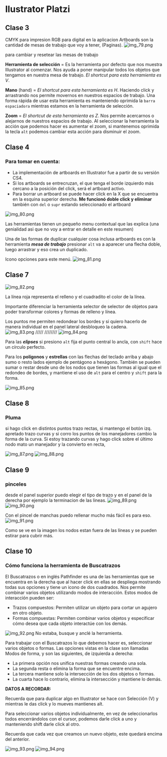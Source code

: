 # Ilustrator Platzi
## Clase 3
CMYK para impresion 
RGB para digital
en la aplicacion Artboards son la cantidad de mesas de trabajo que voy a tener, (Paginas). 
![img_79.png](img_79.png)

para cambiar y resetear las mesas de trabajo

**Herramienta de selección** = Es la herramienta por defecto que nos muestra Illustrator al comenzar. Nos ayuda a poner 
manipular todos los objetos que tengamos en nuestra mesa de trabajo. _El shortcut para esta herramienta es V_.

**Mano** (hand) = _El shortcut para esta herramienta es H_. Haciendo click y arrastrando nos permite movernos en nuestros 
espacios de trabajo. Una forma rápida de usar esta herramienta es manteniendo oprimida la `barra espaciadora` mientras 
estamos en la herramienta de selección.

**Zoom** = _El shortcut de esta herramienta es Z_. Nos permite acercarnos o alejarnos de nuestros espacios de trabajo. Al 
seleccionar la herramienta la acción que podemos hacer es aumentar el zoom, si mantenemos oprimida la tecla `alt` podemos 
cambiar esta acción para disminuir el zoom.

## Clase 4
### Para tomar en cuenta:

* La implementación de artboards en Illustrator fue a partir de su versión CS4.
* Si los artboards se entrecruzan, el que tenga el borde izquierdo más cercano a la posición del click, será el 
artboard activo.
* Para borrar un artboard se puede hacer click en la X que se encuentra en la esquina superior derecha. 
**Me funcionó doble click y eliminar** también con `del` o `supr` estando seleccionado el artboard

![img_80.png](img_80.png)

Las herramientas tienen un pequeño menu contextual que las explica (una genialidad asi que no voy a entrar en detalle 
en este resumen)

Una de las formas de duplicar cualquier cosa inclusa artboards es con la herramienta **_mesa de trabajo_** presionar 
`alt` va a aparecer una flecha doble, luego arrastrar y eso crea un duplicado.

Icono opciones para este menú.
![img_81.png](img_81.png)

## Clase 7 
![img_82.png](img_82.png)

La línea roja representa el relleno y el cuadradito el color de la línea.


Importante diferenciar la herramienta selector de selector de objetos para poder transformar colores y formas de 
relleno y línea.

Los puntos me permiten redondear los bordes y si quiero hacerlo de manera individual en el panel lateral desbloqueo 
la cadena.  
![img_83.png](img_83.png)    /////      ////////    ![img_84.png](img_84.png)

Para las **_elipses_** si presiono `alt` fija el punto central lo ancla, con `shift` hace un círculo perfecto.

Para los **polígonos** y **estrellas** con las flechas del teclado arriba y abajo sumo o resto lados ejemplo de pentágono a hexágono.
También se pueden sumar o restar desde uno de los nodos que tienen las formas al igual que el redondeo de bordes, 
y mantiene el uso de `alt` para el centro y `shift` para la forma.

![img_85.png](img_85.png)
## Clase 8
### Pluma
si hago click en distintos puntos trazo rectas, si mantengo el botón izq. apretado trazo curvas y si corro los puntos de 
los manejadores cambio la forma de la curva. Si estoy trazando curvas y hago click sobre el último nodo mato un manejador 
y la convierto en recta,

![img_87.png](img_87.png)  ![img_88.png](img_88.png)

## Clase 9 
### pinceles
desde el panel superior puedo elegir el tipo de trazo y en el panel de la derecha por ejemplo la terminacion de las 
lineas.
![img_89.png](img_89.png)  ![img_90.png](img_90.png)

Con el pincel de manchas puedo rellenar mucho más fácil es para eso. ![img_91.png](img_91.png)

Como se ve en la imagen los nodos estan fuera de las líneas y se pueden estirar para cubrir más.
## Clase 10
### Cómo funciona la herramienta de Buscatrazos
El Buscatrazos o en inglés Pathfinder es una de las herramientas que se encuentra en la derecha que al hacer click en 
ellas se despliega mostrando todas sus opciones y tiene un icono de dos cuadrados. Nos permite combinar varios objetos 
utilizando modos de interacción. Estos modos de interacción pueden ser:

* Trazos compuestos: Permiten utilizar un objeto para cortar un agujero en otro objeto.
* Formas compuestas: Permiten combinar varios objetos y especificar cómo desea que cada objeto interactúe con los demás.

![img_92.png](img_92.png)   No estaba, busque y anclé la herramienta.

Para trabajar con el Buscatrazos lo que debemos hacer es, seleccionar varios objetos o formas.
Las opciones vistas en la clase son llamadas Modos de forma, y son las siguientes, de izquierda a derecha:

* La primera opción nos unifica nuestras formas creando una sola.
* La segunda resta o elimina la forma que se encuentre encima.
* La tercera mantiene solo la intersección de los dos objetos o formas.
* La cuarta hace lo contrario, elimina la intersección y mantiene lo demás.

**DATOS A RECORDAR:**

Recuerda que para duplicar algo en Illustrator se hace con Selección (V) y mientras le das click y lo mueves mantienes
alt.

Para seleccionar varios objetos individualmente, en vez de seleccionarlos todos encerrándolos con el cursor, 
podemos darle click a uno y manteniendo shift darle click al otro.

Recuerda que cada vez que creamos un nuevo objeto, este quedará encima del anterior.

![img_93.png](img_93.png)   ![img_94.png](img_94.png)

